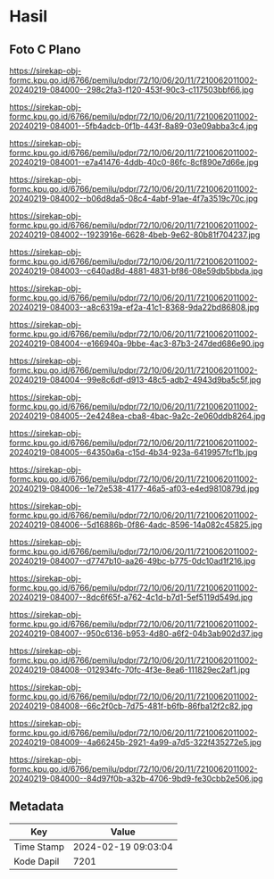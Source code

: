 # Hasil

## Foto C Plano

https://sirekap-obj-formc.kpu.go.id/6766/pemilu/pdpr/72/10/06/20/11/7210062011002-20240219-084000--298c2fa3-f120-453f-90c3-c117503bbf66.jpg

https://sirekap-obj-formc.kpu.go.id/6766/pemilu/pdpr/72/10/06/20/11/7210062011002-20240219-084001--5fb4adcb-0f1b-443f-8a89-03e09abba3c4.jpg

https://sirekap-obj-formc.kpu.go.id/6766/pemilu/pdpr/72/10/06/20/11/7210062011002-20240219-084001--e7a41476-4ddb-40c0-86fc-8cf890e7d66e.jpg

https://sirekap-obj-formc.kpu.go.id/6766/pemilu/pdpr/72/10/06/20/11/7210062011002-20240219-084002--b06d8da5-08c4-4abf-91ae-4f7a3519c70c.jpg

https://sirekap-obj-formc.kpu.go.id/6766/pemilu/pdpr/72/10/06/20/11/7210062011002-20240219-084002--1923916e-6628-4beb-9e62-80b81f704237.jpg

https://sirekap-obj-formc.kpu.go.id/6766/pemilu/pdpr/72/10/06/20/11/7210062011002-20240219-084003--c640ad8d-4881-4831-bf86-08e59db5bbda.jpg

https://sirekap-obj-formc.kpu.go.id/6766/pemilu/pdpr/72/10/06/20/11/7210062011002-20240219-084003--a8c6319a-ef2a-41c1-8368-9da22bd86808.jpg

https://sirekap-obj-formc.kpu.go.id/6766/pemilu/pdpr/72/10/06/20/11/7210062011002-20240219-084004--e166940a-9bbe-4ac3-87b3-247ded686e90.jpg

https://sirekap-obj-formc.kpu.go.id/6766/pemilu/pdpr/72/10/06/20/11/7210062011002-20240219-084004--99e8c6df-d913-48c5-adb2-4943d9ba5c5f.jpg

https://sirekap-obj-formc.kpu.go.id/6766/pemilu/pdpr/72/10/06/20/11/7210062011002-20240219-084005--2e4248ea-cba8-4bac-9a2c-2e060ddb8264.jpg

https://sirekap-obj-formc.kpu.go.id/6766/pemilu/pdpr/72/10/06/20/11/7210062011002-20240219-084005--64350a6a-c15d-4b34-923a-6419957fcf1b.jpg

https://sirekap-obj-formc.kpu.go.id/6766/pemilu/pdpr/72/10/06/20/11/7210062011002-20240219-084006--1e72e538-4177-46a5-af03-e4ed9810879d.jpg

https://sirekap-obj-formc.kpu.go.id/6766/pemilu/pdpr/72/10/06/20/11/7210062011002-20240219-084006--5d16886b-0f86-4adc-8596-14a082c45825.jpg

https://sirekap-obj-formc.kpu.go.id/6766/pemilu/pdpr/72/10/06/20/11/7210062011002-20240219-084007--d7747b10-aa26-49bc-b775-0dc10ad1f216.jpg

https://sirekap-obj-formc.kpu.go.id/6766/pemilu/pdpr/72/10/06/20/11/7210062011002-20240219-084007--8dc6f65f-a762-4c1d-b7d1-5ef5119d549d.jpg

https://sirekap-obj-formc.kpu.go.id/6766/pemilu/pdpr/72/10/06/20/11/7210062011002-20240219-084007--950c6136-b953-4d80-a6f2-04b3ab902d37.jpg

https://sirekap-obj-formc.kpu.go.id/6766/pemilu/pdpr/72/10/06/20/11/7210062011002-20240219-084008--012934fc-70fc-4f3e-8ea6-111829ec2af1.jpg

https://sirekap-obj-formc.kpu.go.id/6766/pemilu/pdpr/72/10/06/20/11/7210062011002-20240219-084008--66c2f0cb-7d75-481f-b6fb-86fba12f2c82.jpg

https://sirekap-obj-formc.kpu.go.id/6766/pemilu/pdpr/72/10/06/20/11/7210062011002-20240219-084009--4a66245b-2921-4a99-a7d5-322f435272e5.jpg

https://sirekap-obj-formc.kpu.go.id/6766/pemilu/pdpr/72/10/06/20/11/7210062011002-20240219-084000--84d97f0b-a32b-4706-9bd9-fe30cbb2e506.jpg


## Metadata

| Key        | Value               |
| ---------- | ------------------- |
| Time Stamp | 2024-02-19 09:03:04 |
| Kode Dapil | 7201                |



